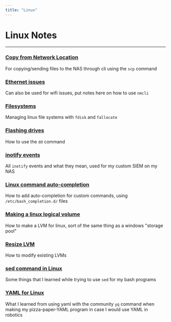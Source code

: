```yaml
---
title: "Linux"
---
```

# Linux Notes
___

### [Copy from Network Location](https://src/notes/Linux/copy_from_network_location)
For copying/sending files to the NAS through cli using the `scp` command
### [Ethernet issues](https://src/notes/Linux/ethernet_issues)
Can also be used for wifi issues, put notes here on how to use `nmcli`
### [Filesystems](https://src/notes/Linux/filesystems)
Managing linux file systems with `fdisk` and `fallocate`
### [Flashing drives](https://src/notes/Linux/flashing_drives)
How to use the `dd` command
### [inotify events](https://src/notes/Linux/inotify_events)
All `inotify` events and what they mean, used for my custom SIEM on my NAS
### [Linux command auto-completion](https://src/notes/Linux/linux_command_autocompletion)
How to add auto-completion for custom commands, using `/etc/bash_completion.d/` files
### [Making a linux logical volume](https://src/notes/Linux/making_a_linux_logical_volume)
How to make a LVM for linux, sort of the same thing as a windows "storage pool"
### [Resize LVM](https://src/notes/Linux/resize_lvm)
How to modify existing LVMs
### [sed command in Linux](https://src/notes/Linux/sed_command_in_linux)
Some things that I learned while trying to use `sed` for my bash programs
### [YAML for Linux](https://src/notes/Linux/yaml_for_linux)
What I learned from using yaml with the community `yq` command when making my pizza-paper-YAML program in case I would use YAML in robotics


